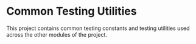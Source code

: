 Common Testing Utilities
==========

This project contains common testing constants and testing utilities used across the other modules of the project.